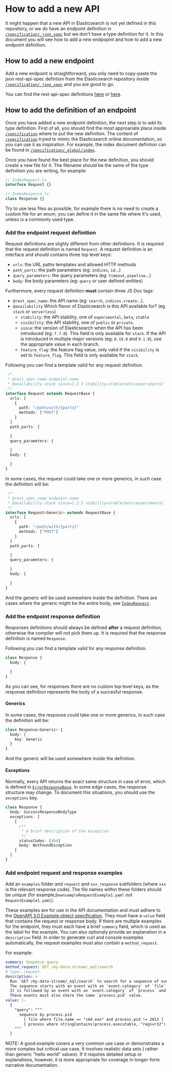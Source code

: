 # How to add a new API

It might happen that a new API in Elasticsearch is not yet defined
in this repository, or we do have an endpoint definition in [`/specification/_json_spec`](../specification/_json_spec)
but we don't have a type definition for it.
In this document you will see how to add a new endpopint and how to add a new endpoint definition.

## How to add a new endpoint

Add a new endpoint is straightforward, you only need to copy-paste the json rest-api-spec defintion
from the Elasticsearch repository inside [`/specification/_json_spec`](../specification/_json_spec)
and you are good to go.

You can find the rest-api-spec definitions [here](https://github.com/elastic/elasticsearch/tree/7.x/rest-api-spec/src/main/resources/rest-api-spec/api)
or [here](https://github.com/elastic/elasticsearch/tree/7.x/x-pack/plugin/src/test/resources/rest-api-spec/api).

## How to add the definition of an endpoint

Once you have added a new endpoint definition, the next step is to add its type definition.
First of all, you should find the most approariate place inside [`/specification`](../specification)
where to put the new definition. The content of [`/specification`](../specification)
tryied to mimic the Elasticsearch online documentation, so you can use it as inspiration.
For example, the index document defintion can be found in [`/specification/_global/index`](../specification/_global/index).

Once you have found the best place for the new definition, you should create a new file for it.
The filename should be the same of the type definition you are writing, for example:

```ts
// IndexRequest.ts
interface Request {}
```

```ts
// IndexResponse.ts
class Response {}
```

Try to use less files as possible, for example there is no need to create a custom file for an enum,
you can define it in the same file where it's used, unless is a commonly used type.

### Add the endpoint request definition

Request definitions are slighly different from other definitions.
It is required that the request definition is named `Request`.
A request definition is an interface and should contains three top level keys:

- `urls`: the URL paths templates and allowed HTTP methods
- `path_parts`: the path parameters (eg: `indices`, `id`...)
- `query_parameters`: the query parameters (eg: `timeout`, `pipeline`...)
- `body`: the body parameters (eg: `query` or user defined entities)

Furthermore, every request definition **must** contain three JS Doc tags:

- `@rest_spec_name`: the API name (eg: `search`, `indices.create`...).
- `@availability` Which flavor of Elasticsearch is this API available for? (eg `stack` or `serverless`)
  - `stability`: the API stability, one of `experimental`, `beta`, `stable`
  - `visibility`: the API stability, one of `public` or `private`.
  - `since`: the version of Elasticsearch when the API has been introduced (eg: `7.7.0`).
    This field is only available for `stack`. If the API is introduced in multiple major versions (eg: `8.19.0` and `9.1.0`), use the appropriate value in each branch.
  - `feature_flag`: the feature flag value, only valid if the `visibility` is set to `feature_flag`.
    This field is only available for `stack`.

Following you can find a template valid for any request definition.

```ts
 /*
 * @rest_spec_name endpoint.name
 * @availability stack since=1.2.3 stability=stable|beta|experimental
 */
interface Request extends RequestBase {
  urls: [
    {
      path: "/path/with/{parts}"
      methods: ["POST"]
    }
  ]
  path_parts: {

  }
  query_parameters: {

  }
  body: {

  }
}
```

In some cases, the request could take one or more generics, in such case the definition will be:
```ts
 /*
 * @rest_spec_name endpoint.name
 * @availability stack since=1.2.3 stability=stable|beta|experimental
 */
interface Request<Generic> extends RequestBase {
  urls: [
    {
      path: "/path/with/{parts}"
      methods: ["POST"]
    }
  ]
  path_parts: {

  }
  query_parameters: {

  }
  body: {

  }
}
```
And the generic will be used somewhere inside the definition.
There are cases where the generic might be the entire body, see [`IndexRequest`](../specification/_global/index/IndexRequest.ts).

### Add the endpoint response definition

Responses definitions should always be defined **after** a request definition,
otherwise the compiler will not pick them up. It is required that the response
definition is named `Response`.

Following you can find a template valid for any response definition.

```ts
class Response {
  body: {

  }
}
```

As you can see, for responses there are no custom top level keys, as the
response definition represents the body of a succesful response.

#### Generics

In some cases, the response could take one or more generics, in such case the definition will be:

```ts
class Response<Generic> {
  body: {
    key: Generic
  }
}
```

And the generic will be used somewhere inside the definition.

#### Exceptions

Normally, every API returns the exact same structure in case of error, which is defined
in [`ErrorResponseBase`](https://github.com/elastic/elasticsearch-specification/blob/main/specification/_types/Base.ts#L66-L75).
In some edge cases, the response structure may change. To document this situations, you should use the `exceptions` key.

```ts
class Response {
  body: SuccessResponseBodyType
  exceptions: [
    {
      /**
       * A brief description of the exception.
       */
      statusCodes: [404]
      body: NotFoundException
    }
  ]
}
```

### Add endpoint request and response examples

Add an `examples` folder and `request` and `xxx_response` subfolders (where `xxx` is the relevant response code). The file names within these folders should be unique (for example,`DownsampleRequestExample1.yaml` not `RequestExample1.yaml`).

These examples are for use in the API documentation and must adhere to the [OpenAPI 3.0 Example object specification](https://spec.openapis.org/oas/v3.0.3#example-object). They must have a `value` field that contains the request or response body.
If there are multiple examples for the endpoint, they must each have a brief `summary` field, which is used as the label for the example. You can also optionaly provide an explanation in a `description` field.
In order to generate curl and console examples automatically, the request examples must also contain a `method_request`.

For example:

```yaml
summary: Sequence query
method_request: GET /my-data-stream/_eql/search
# type: request
description: >
  Run `GET /my-data-stream/_eql/search` to search for a sequence of events.
  The sequence starts with an event with an `event.category` of `file`, a `file.name` of `cmd.exe`, and a `process.pid` other than `2013`.
  It is followed by an event with an `event.category` of `process` and a `process.executable` that contains the substring `regsvr32`.
  These events must also share the same `process.pid` value.
value: |-
  {
    "query": """
      sequence by process.pid
        [ file where file.name == "cmd.exe" and process.pid != 2013 ]
        [ process where stringContains(process.executable, "regsvr32") ]
    """
  }
```

NOTE: A good example covers a very common use case or demonstrates a more complex but critical use case.
It involves realistic data sets ( rather than generic "hello world" values).
If it requires detailed setup or explanations, however, it is more appropriate for coverage in longer-form narrative documentation.

